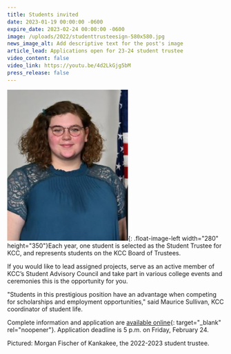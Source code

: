 ```yaml
---
title: Students invited
date: 2023-01-19 00:00:00 -0600
expire_date: 2023-02-24 00:00:00 -0600
image: /uploads/2022/studenttrusteesign-580x580.jpg
news_image_alt: Add descriptive text for the post's image
article_lead: Applications open for 23-24 student trustee
video_content: false
video_link: https://youtu.be/4d2LkGjg5bM
press_release: false
---
```

![Morgan Fischer of Kankakee](/uploads/2022/morganfischer280x350.jpg "Morgan Fischer of Kankakee"){: .float-image-left width="280" height="350"}Each year, one student is selected as the Student Trustee for KCC, and represents students on the KCC Board of Trustees.

If you would like to lead assigned projects, serve as an active member of KCC’s Student Advisory Council and take part in various college events and ceremonies this is the opportunity for you.

"Students in this prestigious position have an advantage when competing for scholarships and employment opportunities," said Maurice Sullivan, KCC coordinator of student life.

Complete information and application are&nbsp;[available online](https://form.jotform.com/200476436597161){: target="_blank" rel="noopener"}. Application deadline is 5 p.m. on Friday, February 24.&nbsp;

Pictured: Morgan Fischer of Kankakee, the 2022-2023 student trustee.